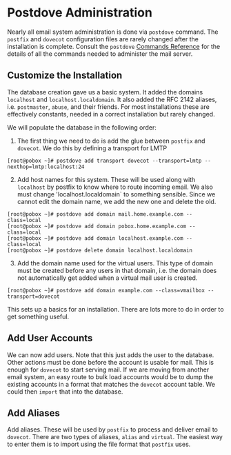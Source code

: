 # Postdove Administration

Nearly all email system administration is done via `postdove` command.
The `postfix` and `dovecot` configuration files are rarely changed after the installation is complete.
Consult the `postdove` [Commands Reference](commands_reference.md) for the details of all
the commands needed to administer the mail server.

## Customize the Installation
The database creation gave us a basic system.
It added the domains `localhost` and
`localhost.localdomain`.
It also added the RFC 2142 aliases, i.e. `postmaster`,
`abuse`, and their friends. For most installations these are effectively constants,
needed in a correct installation but rarely changed.

We will populate the database in the following order:

1. The first thing we need to do is add the glue between `postfix` and `dovecot`.
We do this by defining a transport for LMTP
```
[root@pobox ~]# postdove add transport dovecot --transport=lmtp --nexthop=lmtp:localhost:24
```

2. Add host names for this system. These will be used along with `localhost`
by postfix to know where to route incoming email. We also must change
'localhost.localdomain` to something sensible. Since we cannot edit the domain
name, we add the new one and delete the old.
```
[root@pobox ~]# postdove add domain mail.home.example.com --class=local
[root@pobox ~]# postdove add domain pobox.home.example.com --class=local
[root@pobox ~]# postdove add domain localhost.example.com --class=local
[root@pobox ~]# postdove delete domain localhost.localdomain
```

3. Add the domain name used for the virtual users. This type of domain
must be created before any users in that domain, i.e. the domain does
not automatically get added when a virtual mail user is created.
```
[root@pobox ~]# postdove add domain example.com --class=vmailbox --transport=dovecot
```

This sets up a basics for an installation. There are lots more to do in order
to get something useful.

## Add User Accounts
We can now add users. Note that this just adds the user to the database.
Other actions must be done before the account is usable for mail. This is
enough for `dovecot` to start serving mail.
If we are moving from another email system, an easy route to bulk load accounts
would be to dump the existing accounts in a format that matches the `dovecot` account
table. We could then `import` that into the database.

## Add Aliases
Add aliases. These will be used by `postfix` to process and deliver
email to `dovecot`. There are two types of aliases, `alias` and `virtual`.
The easiest way to enter them is to import using the file format that
`postfix` uses.
